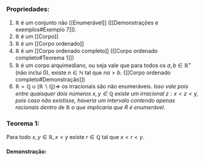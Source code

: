 ### Propriedades:
1. $\mathbb{R}$ é um conjunto não [[Enumerável]] ([[Demonstrações e exemplos#Exemplo 7]]).
2. $\mathbb{R}$ é um [[Corpo]]
3. $\mathbb{R}$ é um [[Corpo ordenado]]
4. $\mathbb{R}$ é um [[Corpo ordenado completo]] ([[Corpo ordenado completo#Teorema 1]])
5. $\mathbb{R}$ é um corpo arquimediano, ou seja vale que para todos os $a,b \in \mathbb{R}^+$ (não inclui 0), existe $n \in \mathbb{N}$ tal que $na>b$. ([[Corpo ordenado completo#Demonstração]])
6. $\mathbb{R} = \mathbb{Q} \cup (\mathbb{R}\backslash \mathbb{Q}) \Rightarrow$ os irracionais são não enumeráveis.
	*Isso vale pois entre quaisquer dois números $x,y \in \mathbb{Q}$ existe um irracional $z: x<z<y$, pois caso não existisse, haveria um intervalo contendo apenas racionais dentro de $\mathbb{R}$ o que implicaria que $R$ é enumerável.*

### Teorema 1:
Para todo $x,y \in \mathbb{R}, x<y$ existe $r\in \mathbb{Q}$ tal que $x<r<y$.
#### Demonstração:

